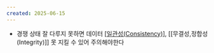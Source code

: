```yaml
---
created: 2025-06-15
---
```

- 경쟁 상태 잘 다루지 못하면 데이터 [[일관성(Consistency)]](=정합성), [[무결성,정합성(Integrity)]] 못 지킬 수 있어 주의해야한다